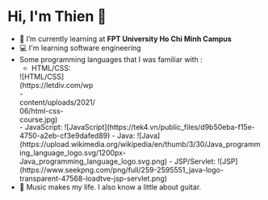 # **Hi, I'm Thien** 👋

- :notebook: I’m currently learning at **FPT University Ho Chi Minh Campus**
- :computer: I'm learning software engineering
- Some programming languages that I was familiar with :
  - HTML/CSS: 
  <div style="width:150px; height:100px">
  ![HTML/CSS](https://letdiv.com/wp-content/uploads/2021/06/html-css-course.jpg)
  </div>
  - JavaScript: ![JavaScript](https://tek4.vn/public_files/d9b50eba-f15e-4750-a2eb-cf3e9dafed89)
  - Java: ![Java](https://upload.wikimedia.org/wikipedia/en/thumb/3/30/Java_programming_language_logo.svg/1200px-Java_programming_language_logo.svg.png)
  - JSP/Servlet: ![JSP](https://www.seekpng.com/png/full/259-2595551_java-logo-transparent-47568-loadtve-jsp-servlet.png)
- :guitar: Music makes my life. I also know a little about guitar.

<!--
**thien1811/thien1811** is a ✨ _special_ ✨ repository because its `README.md` (this file) appears on your GitHub profile.

Here are some ideas to get you started:

- 🔭 I’m currently working on ...

- 👯 I’m looking to collaborate on ...
- 🤔 I’m looking for help with ...
- 💬 Ask me about ...
- 📫 How to reach me: ...
- 😄 Pronouns: ...
- ⚡ Fun fact: ...
-->

